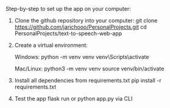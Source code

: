 Step-by-step to set up the app on your computer:

1. Clone the github repository into your computer:
    git clone https://github.com/jarichooo/PersonalProjects.git
    cd PersonalProjects/text-to-speech-web-app

2. Create a virtual environment:

    Windows:
        python -m venv venv
        venv\Scripts\activate
    
    Mac/Linux:
        python3 -m venv venv
        source venv/bin/activate

3. Install all dependencies from requirements.txt
    pip install -r requirements.txt

4. Test the app
    flask run or python app.py via CLI

